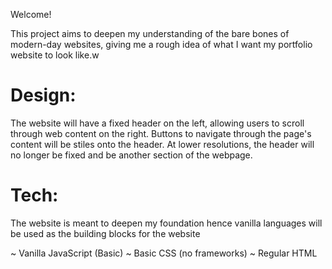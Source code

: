 Welcome!

This project aims to deepen my understanding of the bare bones of modern-day websites, giving me a rough idea of what I want my portfolio website to look like.w

# Design:

The website will have a fixed header on the left, allowing users to scroll through web content on the right.
Buttons to navigate through the page's content will be stiles onto the header.
At lower resolutions, the header will no longer be fixed and be another section of the webpage.

# Tech:

The website is meant to deepen my foundation hence vanilla languages will be used as the building blocks for the website

~ Vanilla JavaScript (Basic)
~ Basic CSS (no frameworks)
~ Regular HTML
